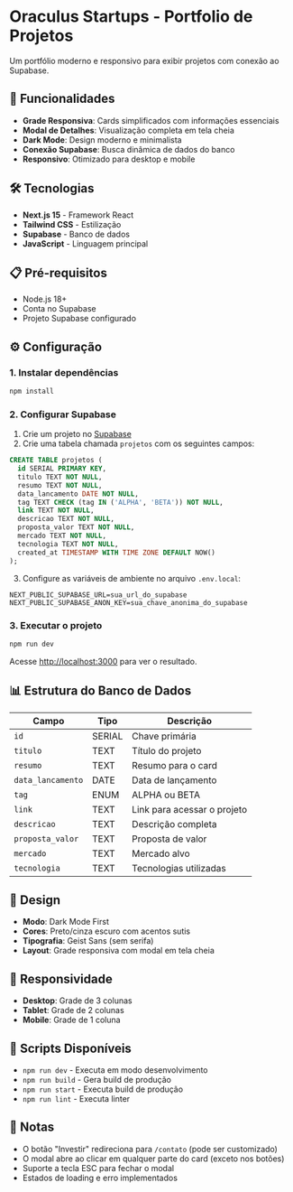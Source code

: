 # Oraculus Startups - Portfolio de Projetos

Um portfólio moderno e responsivo para exibir projetos com conexão ao Supabase.

## 🚀 Funcionalidades

- **Grade Responsiva**: Cards simplificados com informações essenciais
- **Modal de Detalhes**: Visualização completa em tela cheia
- **Dark Mode**: Design moderno e minimalista
- **Conexão Supabase**: Busca dinâmica de dados do banco
- **Responsivo**: Otimizado para desktop e mobile

## 🛠️ Tecnologias

- **Next.js 15** - Framework React
- **Tailwind CSS** - Estilização
- **Supabase** - Banco de dados
- **JavaScript** - Linguagem principal

## 📋 Pré-requisitos

- Node.js 18+ 
- Conta no Supabase
- Projeto Supabase configurado

## ⚙️ Configuração

### 1. Instalar dependências

```bash
npm install
```

### 2. Configurar Supabase

1. Crie um projeto no [Supabase](https://supabase.com)
2. Crie uma tabela chamada `projetos` com os seguintes campos:

```sql
CREATE TABLE projetos (
  id SERIAL PRIMARY KEY,
  titulo TEXT NOT NULL,
  resumo TEXT NOT NULL,
  data_lancamento DATE NOT NULL,
  tag TEXT CHECK (tag IN ('ALPHA', 'BETA')) NOT NULL,
  link TEXT NOT NULL,
  descricao TEXT NOT NULL,
  proposta_valor TEXT NOT NULL,
  mercado TEXT NOT NULL,
  tecnologia TEXT NOT NULL,
  created_at TIMESTAMP WITH TIME ZONE DEFAULT NOW()
);
```

3. Configure as variáveis de ambiente no arquivo `.env.local`:

```env
NEXT_PUBLIC_SUPABASE_URL=sua_url_do_supabase
NEXT_PUBLIC_SUPABASE_ANON_KEY=sua_chave_anonima_do_supabase
```

### 3. Executar o projeto

```bash
npm run dev
```

Acesse [http://localhost:3000](http://localhost:3000) para ver o resultado.

## 📊 Estrutura do Banco de Dados

| Campo | Tipo | Descrição |
|-------|------|-----------|
| `id` | SERIAL | Chave primária |
| `titulo` | TEXT | Título do projeto |
| `resumo` | TEXT | Resumo para o card |
| `data_lancamento` | DATE | Data de lançamento |
| `tag` | ENUM | ALPHA ou BETA |
| `link` | TEXT | Link para acessar o projeto |
| `descricao` | TEXT | Descrição completa |
| `proposta_valor` | TEXT | Proposta de valor |
| `mercado` | TEXT | Mercado alvo |
| `tecnologia` | TEXT | Tecnologias utilizadas |

## 🎨 Design

- **Modo**: Dark Mode First
- **Cores**: Preto/cinza escuro com acentos sutis
- **Tipografia**: Geist Sans (sem serifa)
- **Layout**: Grade responsiva com modal em tela cheia

## 📱 Responsividade

- **Desktop**: Grade de 3 colunas
- **Tablet**: Grade de 2 colunas  
- **Mobile**: Grade de 1 coluna

## 🔧 Scripts Disponíveis

- `npm run dev` - Executa em modo desenvolvimento
- `npm run build` - Gera build de produção
- `npm run start` - Executa build de produção
- `npm run lint` - Executa linter

## 📝 Notas

- O botão "Investir" redireciona para `/contato` (pode ser customizado)
- O modal abre ao clicar em qualquer parte do card (exceto nos botões)
- Suporte a tecla ESC para fechar o modal
- Estados de loading e erro implementados